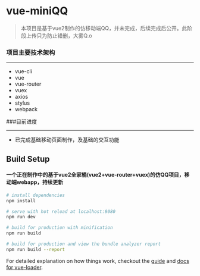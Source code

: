 # vue-miniQQ

>  本项目是基于vue2制作的仿移动端QQ，并未完成，后续完成后公开。此阶段上传只为防止错删，大雾Q.o

### 项目主要技术架构
***
*  vue-cli
*  vue
*  vue-router
*  vuex
*  axios
*  stylus
*  webpack

###目前进度
***
* 已完成基础移动页面制作，及基础的交互功能


## Build Setup

#### 一个正在制作中的基于vue2全家桶(vue2+vue-router+vuex)的仿QQ项目，移动端webapp，持续更新

``` bash
# install dependencies
npm install

# serve with hot reload at localhost:8080
npm run dev

# build for production with minification
npm run build

# build for production and view the bundle analyzer report
npm run build --report
```

For detailed explanation on how things work, checkout the [guide](http://vuejs-templates.github.io/webpack/) and [docs for vue-loader](http://vuejs.github.io/vue-loader).
